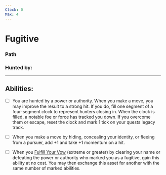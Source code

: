```yaml
---
Clock: 0
Max: 4
---
```

# Fugitive
### Path
### Hunted by:
<hr>

## Abilities:
- [ ] You are hunted by a power or authority. When you make a move, you may improve the result to a strong hit. If you do, fill one segment of a four-segment clock to represent hunters closing in. When the clock is filled, a notable foe or force has tracked you down. If you overcome them or escape, reset the clock and mark 1 tick on your quests legacy track.

- [ ] When you make a move by hiding, concealing your identity, or fleeing from a pursuer, add +1 and take +1 momentum on a hit.

- [ ] When you [Fulfill Your Vow](Moves/quest/fulfill_your_vow) (extreme or greater) by clearing your name or defeating the power or authority who marked you as a fugitive, gain this ability at no cost. You may then exchange this asset for another with the same number of marked abilities.

